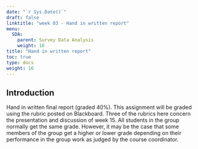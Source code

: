 ```yaml
---
date: "`r Sys.Date()`"
draft: false
linktitle: "week 03 - Hand in written report"
menu:
  SDA:
    parent: Survey Data Analysis
    weight: 16
title: "Hand in written report"
toc: true
type: docs
weight: 16
---
```


## Introduction

Hand in written final report (graded 40%). This assignment will be graded using the rubric posted on Blackboard. Three of the rubrics here concern the presentation and discussion of week 15. All students in the group normally get the same grade. However, it may be the case that some members of the group get a higher or lower grade depending on their performance in the group work as judged by the course coordinator.


